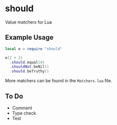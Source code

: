 # should

Value matchers for Lua

## Example Usage

```lua
local e = require "should"

e(2 + 2)
  .should.equal(4)
  .shouldNot.beNil()
  .should.beTruthy()
```

More matchers can be found in the ``Matchers.lua`` file.

## To Do

* Comment
* Type check
* Test